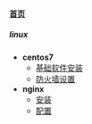
#### [首页](?file=首页 "返回首页")

##### linux
- **centos7**
    - [基础软件安装](?file=001-linux/001-centos7/001-基础软件安装 "基础软件安装")
    - [防火墙设置](?file=001-linux/001-centos7/002-防火墙设置 "防火墙设置")
- **nginx**
    - [安装](?file=001-linux/002-nginx/001-安装 "安装")
    - [配置](?file=001-linux/002-nginx/002-配置 "配置")
